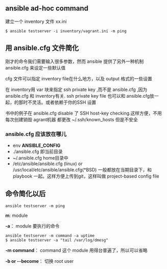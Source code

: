 
## ansible ad-hoc command

建立一个 inventory 文件 xx.ini

```shell
$ ansible testserver -i inventory/vagrant.ini -m ping
```
## 用 ansible.cfg 文件简化

刚才的命令我们需要输入很多参数，然而 ansible 提供了另外一种机制 ansible.cfg 来设定一些默认值

cfg 文件可以指定 inventory file在什么地方，以及 output 格式的一些设置

在 inventory用 var 块来指定 ssh private key ,而不是 ansible.cfg ,因为ansible.cfg 和 inventory有关. ssh private key file 也可以和 ansible.cfg放一起，的那时不灵活。或者依赖于你的SSH 设置

书中的例子在 ansible.cfg disable 了 SSH host-key checking.这样方便，不用每次创建销毁 agrant机器 都更改 ~/.ssh/known_hosts 但是不安全

### ansible.cfg 应该放在哪儿
- env **ANSIBLE_CONFIG**
- ./ansible.cfg 即当前目录
- ~/.ansible.cfg home目录中
- /etc/ansible/ansible.cfg (linux) or /usr/local/etc/ansible/ansible.cfg(*BSD)
一般都放在当期目录下，和playbook 一起。这样方便上传到git，这样叫做 project-based config file

## 命令简化以后
```shell
ansible testserver -m ping
```

**m**: module

**-a**： module 要执行的命令

```shell
ansible testserver -m command -a uptime
$ ansible testserver -a "tail /var/log/dmesg"
```
**-m command**： command 这个 module 用得台普遍了，所以可以省略

**-b or --become**： 切换 root user